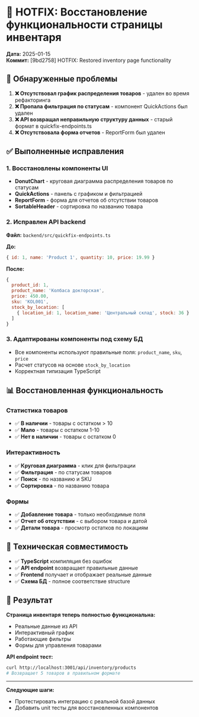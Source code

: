 # 🚀 HOTFIX: Восстановление функциональности страницы инвентаря

**Дата:** 2025-01-15  
**Коммит:** [9bd2758] HOTFIX: Restored inventory page functionality

## 🐛 Обнаруженные проблемы

1. **❌ Отсутствовал график распределения товаров** - удален во время рефакторинга
2. **❌ Пропала фильтрация по статусам** - компонент QuickActions был удален  
3. **❌ API возвращал неправильную структуру данных** - старый формат в quickfix-endpoints.ts
4. **❌ Отсутствовала форма отчетов** - ReportForm был удален

## ✅ Выполненные исправления

### 1. Восстановлены компоненты UI

- **DonutChart** - круговая диаграмма распределения товаров по статусам
- **QuickActions** - панель с графиком и фильтрацией
- **ReportForm** - форма для отчетов об отсутствии товаров  
- **SortableHeader** - сортировка по названию товара

### 2. Исправлен API backend

**Файл:** `backend/src/quickfix-endpoints.ts`

**До:**
```javascript
{ id: 1, name: 'Product 1', quantity: 10, price: 19.99 }
```

**После:**
```javascript
{
  product_id: 1,
  product_name: 'Колбаса докторская',
  price: 450.00,
  sku: 'KOL001',
  stock_by_location: [
    { location_id: 1, location_name: 'Центральный склад', stock: 36 }
  ]
}
```

### 3. Адаптированы компоненты под схему БД

- Все компоненты используют правильные поля: `product_name`, `sku`, `price`
- Расчет статусов на основе `stock_by_location`
- Корректная типизация TypeScript

## 📊 Восстановленная функциональность

### Статистика товаров
- ✅ **В наличии** - товары с остатком > 10
- ✅ **Мало** - товары с остатком 1-10  
- ✅ **Нет в наличии** - товары с остатком 0

### Интерактивность
- ✅ **Круговая диаграмма** - клик для фильтрации
- ✅ **Фильтрация** - по статусам товаров
- ✅ **Поиск** - по названию и SKU
- ✅ **Сортировка** - по названию товара

### Формы
- ✅ **Добавление товара** - только необходимые поля
- ✅ **Отчет об отсутствии** - с выбором товара и датой
- ✅ **Детали товара** - просмотр остатков по локациям

## 🔧 Техническая совместимость

- ✅ **TypeScript** компиляция без ошибок
- ✅ **API endpoint** возвращает правильные данные  
- ✅ **Frontend** получает и отображает реальные данные
- ✅ **Схема БД** - полное соответствие structure

## 🎯 Результат

**Страница инвентаря теперь полностью функциональна:**
- Реальные данные из API  
- Интерактивный график
- Работающие фильтры
- Формы для управления товарами

**API endpoint тест:**
```bash
curl http://localhost:3001/api/inventory/products
# Возвращает 5 товаров в правильном формате
```

---

**Следующие шаги:**
- Протестировать интеграцию с реальной базой данных
- Добавить unit тесты для восстановленных компонентов 